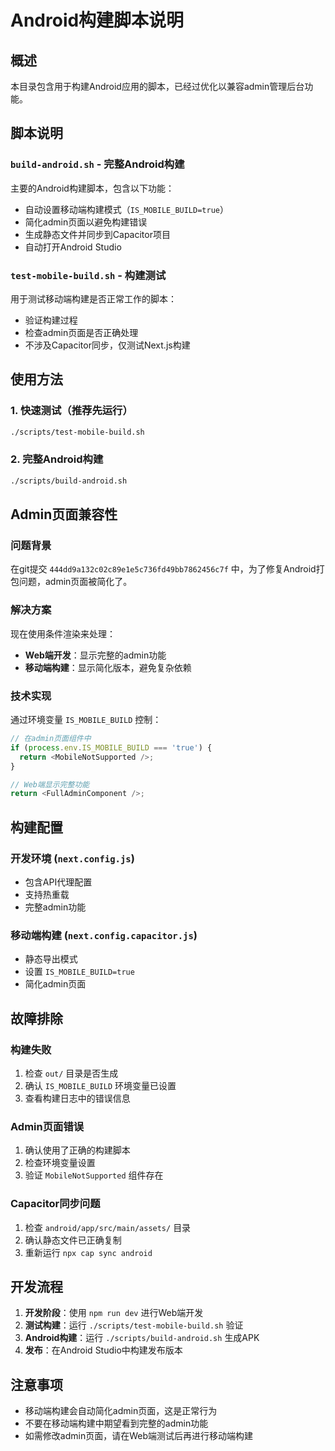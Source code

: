# Android构建脚本说明

## 概述

本目录包含用于构建Android应用的脚本，已经过优化以兼容admin管理后台功能。

## 脚本说明

### `build-android.sh` - 完整Android构建
主要的Android构建脚本，包含以下功能：
- 自动设置移动端构建模式（`IS_MOBILE_BUILD=true`）
- 简化admin页面以避免构建错误
- 生成静态文件并同步到Capacitor项目
- 自动打开Android Studio

### `test-mobile-build.sh` - 构建测试
用于测试移动端构建是否正常工作的脚本：
- 验证构建过程
- 检查admin页面是否正确处理
- 不涉及Capacitor同步，仅测试Next.js构建

## 使用方法

### 1. 快速测试（推荐先运行）
```bash
./scripts/test-mobile-build.sh
```

### 2. 完整Android构建
```bash
./scripts/build-android.sh
```

## Admin页面兼容性

### 问题背景
在git提交 `444dd9a132c02c89e1e5c736fd49bb7862456c7f` 中，为了修复Android打包问题，admin页面被简化了。

### 解决方案
现在使用条件渲染来处理：

- **Web端开发**：显示完整的admin功能
- **移动端构建**：显示简化版本，避免复杂依赖

### 技术实现
通过环境变量 `IS_MOBILE_BUILD` 控制：

```javascript
// 在admin页面组件中
if (process.env.IS_MOBILE_BUILD === 'true') {
  return <MobileNotSupported />;
}

// Web端显示完整功能
return <FullAdminComponent />;
```

## 构建配置

### 开发环境 (`next.config.js`)
- 包含API代理配置
- 支持热重载
- 完整admin功能

### 移动端构建 (`next.config.capacitor.js`)
- 静态导出模式
- 设置 `IS_MOBILE_BUILD=true`
- 简化admin页面

## 故障排除

### 构建失败
1. 检查 `out/` 目录是否生成
2. 确认 `IS_MOBILE_BUILD` 环境变量已设置
3. 查看构建日志中的错误信息

### Admin页面错误
1. 确认使用了正确的构建脚本
2. 检查环境变量设置
3. 验证 `MobileNotSupported` 组件存在

### Capacitor同步问题
1. 检查 `android/app/src/main/assets/` 目录
2. 确认静态文件已正确复制
3. 重新运行 `npx cap sync android`

## 开发流程

1. **开发阶段**：使用 `npm run dev` 进行Web端开发
2. **测试构建**：运行 `./scripts/test-mobile-build.sh` 验证
3. **Android构建**：运行 `./scripts/build-android.sh` 生成APK
4. **发布**：在Android Studio中构建发布版本

## 注意事项

- 移动端构建会自动简化admin页面，这是正常行为
- 不要在移动端构建中期望看到完整的admin功能
- 如需修改admin页面，请在Web端测试后再进行移动端构建 